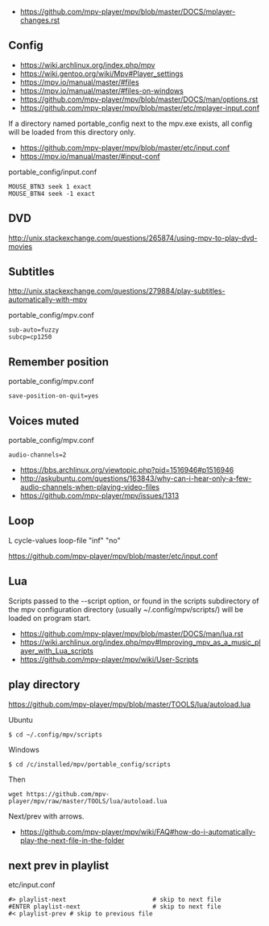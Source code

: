 - https://github.com/mpv-player/mpv/blob/master/DOCS/mplayer-changes.rst

## Config

- https://wiki.archlinux.org/index.php/mpv
- https://wiki.gentoo.org/wiki/Mpv#Player_settings
- https://mpv.io/manual/master/#files
- https://mpv.io/manual/master/#files-on-windows
- https://github.com/mpv-player/mpv/blob/master/DOCS/man/options.rst
- https://github.com/mpv-player/mpv/blob/master/etc/mplayer-input.conf

If a directory named portable_config next to the mpv.exe exists, all config will be loaded from this directory only.

- https://github.com/mpv-player/mpv/blob/master/etc/input.conf
- https://mpv.io/manual/master/#input-conf

portable_config/input.conf

```
MOUSE_BTN3 seek 1 exact
MOUSE_BTN4 seek -1 exact
```

## DVD

http://unix.stackexchange.com/questions/265874/using-mpv-to-play-dvd-movies

## Subtitles

http://unix.stackexchange.com/questions/279884/play-subtitles-automatically-with-mpv

portable_config/mpv.conf

```
sub-auto=fuzzy
subcp=cp1250
```

## Remember position

portable_config/mpv.conf

```
save-position-on-quit=yes
```

## Voices muted

portable_config/mpv.conf

```
audio-channels=2
```

- https://bbs.archlinux.org/viewtopic.php?pid=1516946#p1516946
- http://askubuntu.com/questions/163843/why-can-i-hear-only-a-few-audio-channels-when-playing-video-files
- https://github.com/mpv-player/mpv/issues/1313

## Loop

L cycle-values loop-file "inf" "no"

https://github.com/mpv-player/mpv/blob/master/etc/input.conf

## Lua

Scripts passed to the --script option, or found in the scripts subdirectory of the mpv configuration directory (usually ~/.config/mpv/scripts/) will be loaded on program start.

- https://github.com/mpv-player/mpv/blob/master/DOCS/man/lua.rst
- https://wiki.archlinux.org/index.php/mpv#Improving_mpv_as_a_music_player_with_Lua_scripts
- https://github.com/mpv-player/mpv/wiki/User-Scripts


## play directory

https://github.com/mpv-player/mpv/blob/master/TOOLS/lua/autoload.lua

Ubuntu

`$ cd ~/.config/mpv/scripts`

Windows

`$ cd /c/installed/mpv/portable_config/scripts`

Then

`wget https://github.com/mpv-player/mpv/raw/master/TOOLS/lua/autoload.lua`

Next/prev with arrows.

- https://github.com/mpv-player/mpv/wiki/FAQ#how-do-i-automatically-play-the-next-file-in-the-folder

## next prev in playlist

etc/input.conf

```
#> playlist-next                        # skip to next file
#ENTER playlist-next                    # skip to next file
#< playlist-prev # skip to previous file
```
